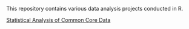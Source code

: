 This repository contains various data analysis projects conducted in R. 

[Statistical Analysis of Common Core Data](https://rpubs.com/coreqan/common-core)
